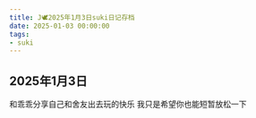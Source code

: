 ```yaml
---
title: J🕊️2025年1月3日suki日记存档
date: 2025-01-03 00:00:00
tags: 
- suki
---
```


## 2025年1月3日
和乖乖分享自己和舍友出去玩的快乐
我只是希望你也能短暂放松一下